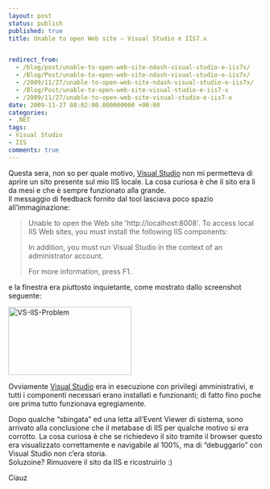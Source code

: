 ```yaml
---
layout: post
status: publish
published: true
title: Unable to open Web site – Visual Studio e IIS7.x


redirect_from: 
  - /blog/post/unable-to-open-web-site-ndash-visual-studio-e-iis7x/
  - /Blog/Post/unable-to-open-web-site-ndash-visual-studio-e-iis7x/
  - /2009/11/27/unable-to-open-web-site-ndash-visual-studio-e-iis7x/
  - /Blog/Post/unable-to-open-web-site-visual-studio-e-iis7-x
  - /2009/11/27/unable-to-open-web-site-visual-studio-e-iis7-x
date: 2009-11-27 08:02:00.000000000 +00:00
categories:
- .NET
tags:
- Visual Studio
- IIS
comments: true
---
```

<p>Questa sera, non so per quale motivo, <a title="Search Visual Studio" href="http://imperugo.tostring.it/blog/search?q=Visual+Studio&amp;searchButton=Go" target="_blank">Visual Studio</a> non mi permetteva di aprire un sito presente sul mio IIS locale. La cosa curiosa è che il sito era lì da mesi e che è sempre funzionato alla grande.     <br />Il messaggio di feedback fornito dal tool lasciava poco spazio all’immaginazione:</p>  <blockquote>   <p>Unable to open the Web site 'http://localhost:8008'. To access local IIS Web sites, you must install the following IIS components: </p>    <p>In addition, you must run Visual Studio in the context of an administrator account. </p>    <p>For more information, press F1.</p> </blockquote>  <p>e la finestra era piuttosto inquietante, come mostrato dallo screenshot seguente:</p>  <p><a href="http://imperugo.tostring.it/Content/Uploaded/image/86f7ea8c-8c4c-4f1c-a28a-1bddd94548fe.png" rel="shadowbox"><img style="border-bottom: 0px; border-left: 0px; display: inline; border-top: 0px; border-right: 0px" title="VS-IIS-Problem" border="0" alt="VS-IIS-Problem" src="http://imperugo.tostring.it/Content/Uploaded/image/15ac8790-5101-446c-a569-56fd0c134290.png" width="244" height="135" /></a> </p>  <p>Ovviamente <a title="Search Visual Studio" href="http://imperugo.tostring.it/blog/search?q=Visual+Studio&amp;searchButton=Go" target="_blank">Visual Studio</a> era in esecuzione con privilegi amministrativi, e tutti i componenti necessari erano installati e funzionanti; di fatto fino poche ore prima tutto funzionava egregiamente.</p>  <p>Dopo qualche “sbingata” ed una letta all’Event Viewer di sistema, sono arrivato alla conclusione che il metabase di IIS per qualche motivo si era corrotto. La cosa curiosa è che se richiedevo il sito tramite il browser questo era visualizzato correttamente e navigabile al 100%, ma di “debuggarlo” con Visual Studio non c’era storia.    <br />Soluzoine? Rimuovere il sito da IIS e ricostruirlo :)</p>  <p>Ciauz</p>
